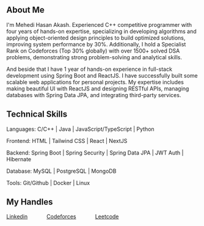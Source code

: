 ## About Me

I'm Mehedi Hasan Akash. Experienced C++ competitive programmer with four years of hands-on expertise, specializing in developing algorithms and
applying object-oriented design principles to build optimized solutions, improving system performance by 30%. Additionally, I hold
a Specialist Rank on Codeforces (Top 30% globally) with over 1500+ solved DSA problems, demonstrating strong problem-solving
and analytical skills.

And beside that I have 1 year of hands-on experience in full-stack development using Spring Boot and ReactJS. I have successfully built some
scalable web applications for personal projects. My expertise includes making beautiful UI with ReactJS and designing RESTful APIs, managing databases with Spring
Data JPA, and integrating third-party services.

## Technical Skills

Languages: C/C++ | Java | JavaScript/TypeScript | Python

Frontend: HTML | Tailwind CSS | React | NextJS

Backend: Spring Boot | Spring Security | Spring Data JPA | JWT Auth | Hibernate

Database: MySQL | PostgreSQL | MongoDB

Tools: Git/Github | Docker | Linux 

## My Handles

<div style="display: flex; gap: 50px; flex-wrap: wrap;">
  <a href="https://www.linkedin.com/in/mehedi-hasan-akash-bb30a921a/">Linkedin</a>
  <a href="https://codeforces.com/profile/m-h-akash">     Codeforces</a>
  <a href="https://leetcode.com/u/m-h-akash/">     Leetcode</a>
</div>

<!--
**m-akash/m-akash** is a ✨ _special_ ✨ repository because its `README.md` (this file) appears on your GitHub profile.

Here are some ideas to get you started:

- 🔭 I’m currently working on ...
- 🌱 I’m currently learning ...
- 👯 I’m looking to collaborate on ...
- 🤔 I’m looking for help with ...
- 💬 Ask me about ...
- 📫 How to reach me: ...
- 😄 Pronouns: ...
- ⚡ Fun fact: ...
-->
